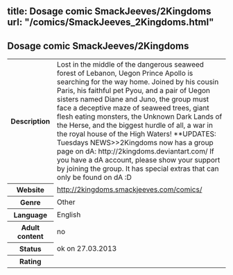 title: Dosage comic SmackJeeves/2Kingdoms
url: "/comics/SmackJeeves_2Kingdoms.html"
---
Dosage comic SmackJeeves/2Kingdoms
-----------------------------------------

<table class="comicinfo">
<tr>
<th>Description</th><td>Lost in the middle of the dangerous seaweed forest of Lebanon, Uegon Prince Apollo is searching for the way home. Joined by his cousin Paris, his faithful pet Pyou, and a pair of Uegon sisters named Diane and Juno, the group must face a deceptive maze of seaweed trees, giant flesh eating monsters, the Unknown Dark Lands of the Herse, and the biggest hurdle of all, a war in the royal house of the High Waters! **UPDATES: Tuesdays NEWS&gt;&gt;2Kingdoms now has a group page on dA: http://2kingdoms.deviantart.com/ If you have a dA account, please show your support by joining the group. It has special extras that can only be found on dA :D</td>
</tr>
<tr>
<th>Website</th><td><a href="http://2kingdoms.smackjeeves.com/comics/">http://2kingdoms.smackjeeves.com/comics/</a></td>
</tr>
<tr>
<th>Genre</th><td>Other</td>
</tr>
<tr>
<th>Language</th><td>English</td>
</tr>
<tr>
<th>Adult content</th><td>no</td>
</tr>
<tr>
<th>Status</th><td>ok on 27.03.2013</td>
</tr>
<tr>
<th>Rating</th><td><div class="g-plusone" data-size="standard" data-annotation="bubble"
 data-href="http://2kingdoms.smackjeeves.com/comics/"></div></td>
</tr>
</table>
<script type="text/javascript">
  (function() {
    var po = document.createElement('script'); po.type = 'text/javascript'; po.async = true;
    po.src = 'https://apis.google.com/js/plusone.js';
    var s = document.getElementsByTagName('script')[0]; s.parentNode.insertBefore(po, s);
  })();
</script>
